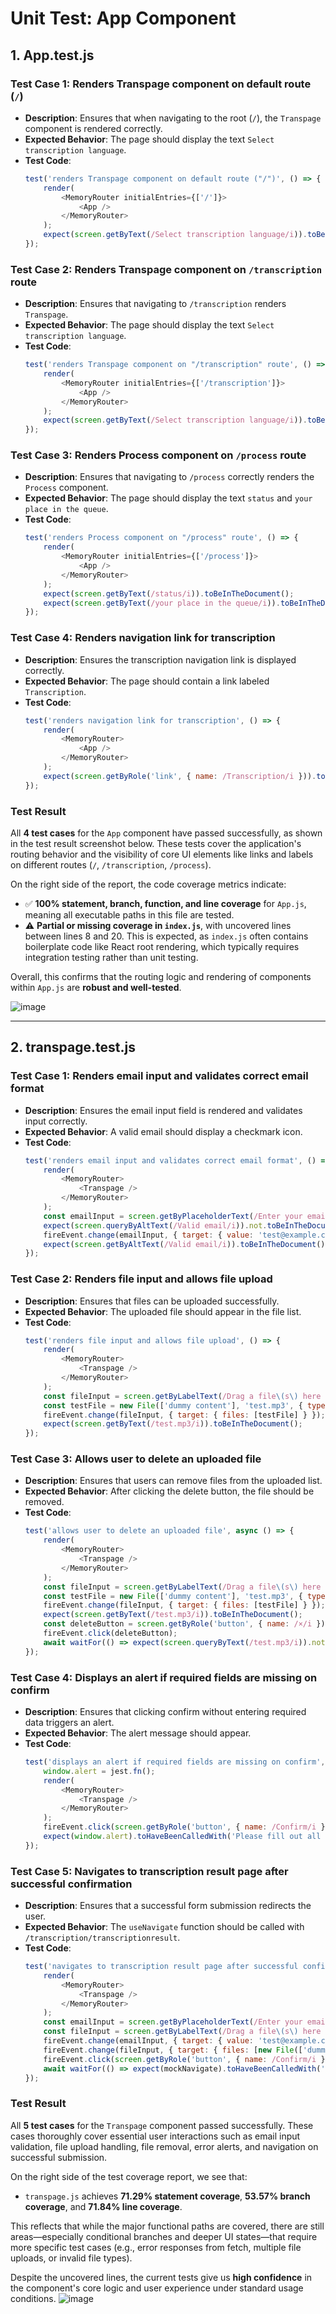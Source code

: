 # Unit Test: App Component


## 1. App.test.js

### **Test Case 1: Renders Transpage component on default route (`/`)**
- **Description**: Ensures that when navigating to the root (`/`), the `Transpage` component is rendered correctly.
- **Expected Behavior**: The page should display the text `Select transcription language`.
- **Test Code**:
  ```javascript
  test('renders Transpage component on default route ("/")', () => {
      render(
          <MemoryRouter initialEntries={['/']}>
              <App />
          </MemoryRouter>
      );
      expect(screen.getByText(/Select transcription language/i)).toBeInTheDocument();
  });
  ```

### **Test Case 2: Renders Transpage component on `/transcription` route**
- **Description**: Ensures that navigating to `/transcription` renders `Transpage`.
- **Expected Behavior**: The page should display the text `Select transcription language`.
- **Test Code**:
  ```javascript
  test('renders Transpage component on "/transcription" route', () => {
      render(
          <MemoryRouter initialEntries={['/transcription']}>
              <App />
          </MemoryRouter>
      );
      expect(screen.getByText(/Select transcription language/i)).toBeInTheDocument();
  });
  ```

### **Test Case 3: Renders Process component on `/process` route**
- **Description**: Ensures that navigating to `/process` correctly renders the `Process` component.
- **Expected Behavior**: The page should display the text `status` and `your place in the queue`.
- **Test Code**:
  ```javascript
  test('renders Process component on "/process" route', () => {
      render(
          <MemoryRouter initialEntries={['/process']}>
              <App />
          </MemoryRouter>
      );
      expect(screen.getByText(/status/i)).toBeInTheDocument();
      expect(screen.getByText(/your place in the queue/i)).toBeInTheDocument();
  });
  ```

### **Test Case 4: Renders navigation link for transcription**
- **Description**: Ensures the transcription navigation link is displayed correctly.
- **Expected Behavior**: The page should contain a link labeled `Transcription`.
- **Test Code**:
  ```javascript
  test('renders navigation link for transcription', () => {
      render(
          <MemoryRouter>
              <App />
          </MemoryRouter>
      );
      expect(screen.getByRole('link', { name: /Transcription/i })).toBeInTheDocument();
  });
  ```
### Test Result
All **4 test cases** for the `App` component have passed successfully, as shown in the test result screenshot below. These tests cover the application's routing behavior and the visibility of core UI elements like links and labels on different routes (`/`, `/transcription`, `/process`).

On the right side of the report, the code coverage metrics indicate:

- ✅ **100% statement, branch, function, and line coverage** for `App.js`, meaning all executable paths in this file are tested.
- ⚠️ **Partial or missing coverage in `index.js`**, with uncovered lines between lines 8 and 20. This is expected, as `index.js` often contains boilerplate code like React root rendering, which typically requires integration testing rather than unit testing.

Overall, this confirms that the routing logic and rendering of components within `App.js` are **robust and well-tested**.

![image](https://github.com/user-attachments/assets/acbd2cd7-d3c7-419e-8834-2c913ae91f9b)

---

## 2. transpage.test.js

### **Test Case 1: Renders email input and validates correct email format**
- **Description**: Ensures the email input field is rendered and validates input correctly.
- **Expected Behavior**: A valid email should display a checkmark icon.
- **Test Code**:
  ```javascript
  test('renders email input and validates correct email format', () => {
      render(
          <MemoryRouter>
              <Transpage />
          </MemoryRouter>
      );
      const emailInput = screen.getByPlaceholderText(/Enter your email/i);
      expect(screen.queryByAltText(/Valid email/i)).not.toBeInTheDocument();
      fireEvent.change(emailInput, { target: { value: 'test@example.com' } });
      expect(screen.getByAltText(/Valid email/i)).toBeInTheDocument();
  });
  ```

### **Test Case 2: Renders file input and allows file upload**
- **Description**: Ensures that files can be uploaded successfully.
- **Expected Behavior**: The uploaded file should appear in the file list.
- **Test Code**:
  ```javascript
  test('renders file input and allows file upload', () => {
      render(
          <MemoryRouter>
              <Transpage />
          </MemoryRouter>
      );
      const fileInput = screen.getByLabelText(/Drag a file\(s\) here or choose a file to upload/i);
      const testFile = new File(['dummy content'], 'test.mp3', { type: 'audio/mpeg' });
      fireEvent.change(fileInput, { target: { files: [testFile] } });
      expect(screen.getByText(/test.mp3/i)).toBeInTheDocument();
  });
  ```

### **Test Case 3: Allows user to delete an uploaded file**
- **Description**: Ensures that users can remove files from the uploaded list.
- **Expected Behavior**: After clicking the delete button, the file should be removed.
- **Test Code**:
  ```javascript
  test('allows user to delete an uploaded file', async () => {
      render(
          <MemoryRouter>
              <Transpage />
          </MemoryRouter>
      );
      const fileInput = screen.getByLabelText(/Drag a file\(s\) here or choose a file to upload/i);
      const testFile = new File(['dummy content'], 'test.mp3', { type: 'audio/mpeg' });
      fireEvent.change(fileInput, { target: { files: [testFile] } });
      expect(screen.getByText(/test.mp3/i)).toBeInTheDocument();
      const deleteButton = screen.getByRole('button', { name: /×/i });
      fireEvent.click(deleteButton);
      await waitFor(() => expect(screen.queryByText(/test.mp3/i)).not.toBeInTheDocument());
  });
  ```

### **Test Case 4: Displays an alert if required fields are missing on confirm**
- **Description**: Ensures that clicking confirm without entering required data triggers an alert.
- **Expected Behavior**: The alert message should appear.
- **Test Code**:
  ```javascript
  test('displays an alert if required fields are missing on confirm', () => {
      window.alert = jest.fn();
      render(
          <MemoryRouter>
              <Transpage />
          </MemoryRouter>
      );
      fireEvent.click(screen.getByRole('button', { name: /Confirm/i }));
      expect(window.alert).toHaveBeenCalledWith('Please fill out all required fields.');
  });
  ```

### **Test Case 5: Navigates to transcription result page after successful confirmation**
- **Description**: Ensures that a successful form submission redirects the user.
- **Expected Behavior**: The `useNavigate` function should be called with `/transcription/transcriptionresult`.
- **Test Code**:
  ```javascript
  test('navigates to transcription result page after successful confirmation', async () => {
      render(
          <MemoryRouter>
              <Transpage />
          </MemoryRouter>
      );
      const emailInput = screen.getByPlaceholderText(/Enter your email/i);
      const fileInput = screen.getByLabelText(/Drag a file\(s\) here or choose a file to upload/i);
      fireEvent.change(emailInput, { target: { value: 'test@example.com' } });
      fireEvent.change(fileInput, { target: { files: [new File(['dummy'], 'test.mp3', { type: 'audio/mpeg' })] } });
      fireEvent.click(screen.getByRole('button', { name: /Confirm/i }));
      await waitFor(() => expect(mockNavigate).toHaveBeenCalledWith('/transcription/transcriptionresult', expect.any(Object)));
  });
  ```
### Test Result
All **5 test cases** for the `Transpage` component passed successfully. These cases thoroughly cover essential user interactions such as email input validation, file upload handling, file removal, error alerts, and navigation on successful submission.

On the right side of the test coverage report, we see that:

- `transpage.js` achieves **71.29% statement coverage**, **53.57% branch coverage**, and **71.84% line coverage**.

This reflects that while the major functional paths are covered, there are still areas—especially conditional branches and deeper UI states—that require more specific test cases (e.g., error responses from fetch, multiple file uploads, or invalid file types).

Despite the uncovered lines, the current tests give us **high confidence** in the component's core logic and user experience under standard usage conditions.
![image](https://github.com/user-attachments/assets/80c7864f-d508-49c0-ac4b-408f6f9a9f7a)

